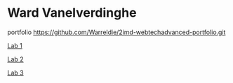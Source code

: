 # Ward Vanelverdinghe
portfolio https://github.com/Warreldie/2imd-webtechadvanced-portfolio.git

[Lab 1](https://github.com/Warreldie/2imd-webtechadvanced-portfolio/tree/main/lab1%20-%20git)

[Lab 2](https://github.com/Warreldie/2imd-webtechadvanced-portfolio/tree/main/lab2%20-%20grid)

[Lab 3](https://github.com/Warreldie/2imd-webtechadvanced-portfolio/tree/main/lab3%20-%20ES6)
